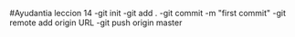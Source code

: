 #Ayudantia leccion 14
  -git init
  -git add .
  -git commit -m "first commit"
  -git remote add origin URL
  -git push origin master

